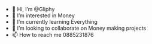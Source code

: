 - 👋 Hi, I’m @Gliphy
- 👀 I’m interested in Money
- 🌱 I’m currently learning Everything
- 💞️ I’m looking to collaborate on Money making projects
- 📫 How to reach me 0885231876

<!---
Gliphy/Gliphy is a ✨ special ✨ repository because its `README.md` (this file) appears on your GitHub profile.
You can click the Preview link to take a look at your changes.
--->
